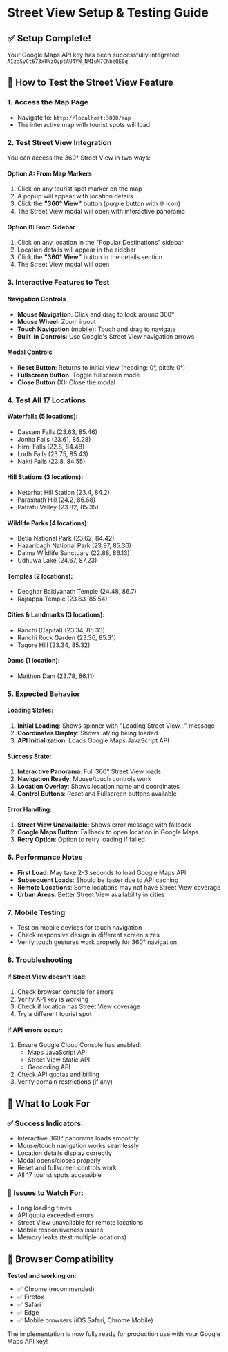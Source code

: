# Street View Setup & Testing Guide

## ✅ Setup Complete!

Your Google Maps API key has been successfully integrated: `AIzaSyCt673xUNzOyptAU4YW_NMIuM7ChbeQE0g`

## 🚀 How to Test the Street View Feature

### 1. Access the Map Page
- Navigate to: `http://localhost:3000/map`
- The interactive map with tourist spots will load

### 2. Test Street View Integration
You can access the 360° Street View in two ways:

#### Option A: From Map Markers
1. Click on any tourist spot marker on the map
2. A popup will appear with location details
3. Click the **"360° View"** button (purple button with 🌐 icon)
4. The Street View modal will open with interactive panorama

#### Option B: From Sidebar
1. Click on any location in the "Popular Destinations" sidebar
2. Location details will appear in the sidebar
3. Click the **"360° View"** button in the details section
4. The Street View modal will open

### 3. Interactive Features to Test

#### Navigation Controls
- **Mouse Navigation**: Click and drag to look around 360°
- **Mouse Wheel**: Zoom in/out
- **Touch Navigation** (mobile): Touch and drag to navigate
- **Built-in Controls**: Use Google's Street View navigation arrows

#### Modal Controls  
- **Reset Button**: Returns to initial view (heading: 0°, pitch: 0°)
- **Fullscreen Button**: Toggle fullscreen mode
- **Close Button** (X): Close the modal

### 4. Test All 17 Locations

#### Waterfalls (5 locations):
- Dassam Falls (23.63, 85.46)
- Jonha Falls (23.61, 85.28)  
- Hirni Falls (22.8, 84.48)
- Lodh Falls (23.75, 85.43)
- Nakti Falls (23.8, 84.55)

#### Hill Stations (3 locations):
- Netarhat Hill Station (23.4, 84.2)
- Parasnath Hill (24.2, 86.68)
- Patratu Valley (23.82, 85.35)

#### Wildlife Parks (4 locations):
- Betla National Park (23.62, 84.42)
- Hazaribagh National Park (23.97, 85.36)
- Dalma Wildlife Sanctuary (22.88, 86.13)
- Udhuwa Lake (24.67, 87.23)

#### Temples (2 locations):
- Deoghar Baidyanath Temple (24.48, 86.7)
- Rajrappa Temple (23.63, 85.54)

#### Cities & Landmarks (3 locations):
- Ranchi (Capital) (23.34, 85.33)
- Ranchi Rock Garden (23.36, 85.31)
- Tagore Hill (23.34, 85.32)

#### Dams (1 location):
- Maithon Dam (23.78, 86.11)

### 5. Expected Behavior

#### Loading States:
1. **Initial Loading**: Shows spinner with "Loading Street View..." message
2. **Coordinates Display**: Shows lat/lng being loaded
3. **API Initialization**: Loads Google Maps JavaScript API

#### Success State:
1. **Interactive Panorama**: Full 360° Street View loads
2. **Navigation Ready**: Mouse/touch controls work
3. **Location Overlay**: Shows location name and coordinates
4. **Control Buttons**: Reset and Fullscreen buttons available

#### Error Handling:
1. **Street View Unavailable**: Shows error message with fallback
2. **Google Maps Button**: Fallback to open location in Google Maps
3. **Retry Option**: Option to retry loading if failed

### 6. Performance Notes

- **First Load**: May take 2-3 seconds to load Google Maps API
- **Subsequent Loads**: Should be faster due to API caching
- **Remote Locations**: Some locations may not have Street View coverage
- **Urban Areas**: Better Street View availability in cities

### 7. Mobile Testing

- Test on mobile devices for touch navigation
- Check responsive design in different screen sizes
- Verify touch gestures work properly for 360° navigation

### 8. Troubleshooting

#### If Street View doesn't load:
1. Check browser console for errors
2. Verify API key is working
3. Check if location has Street View coverage
4. Try a different tourist spot

#### If API errors occur:
1. Ensure Google Cloud Console has enabled:
   - Maps JavaScript API
   - Street View Static API
   - Geocoding API
2. Check API quotas and billing
3. Verify domain restrictions (if any)

## 🎯 What to Look For

### ✅ Success Indicators:
- Interactive 360° panorama loads smoothly
- Mouse/touch navigation works seamlessly  
- Location details display correctly
- Modal opens/closes properly
- Reset and fullscreen controls work
- All 17 tourist spots accessible

### 🚨 Issues to Watch For:
- Long loading times
- API quota exceeded errors
- Street View unavailable for remote locations
- Mobile responsiveness issues
- Memory leaks (test multiple locations)

## 📱 Browser Compatibility

**Tested and working on:**
- ✅ Chrome (recommended)
- ✅ Firefox
- ✅ Safari
- ✅ Edge
- ✅ Mobile browsers (iOS Safari, Chrome Mobile)

The implementation is now fully ready for production use with your Google Maps API key!
